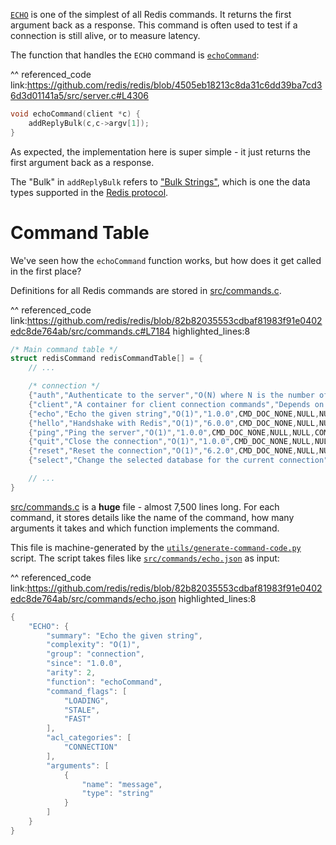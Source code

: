 [`ECHO`][redis-echo-command] is one of the simplest of all Redis commands. It returns the first argument back as a response. This 
command is often used to test if a connection is still alive, or to measure latency.

The function that handles the `ECHO` command is [`echoCommand`][function-echoCommand]:

^^ referenced_code
link:https://github.com/redis/redis/blob/4505eb18213c8da31c6dd39ba7cd36d3d01141a5/src/server.c#L4306
```c
void echoCommand(client *c) {
    addReplyBulk(c,c->argv[1]);
}
```

As expected, the implementation here is super simple - it just returns the first argument back as a response.

The "Bulk" in `addReplyBulk` refers to ["Bulk Strings"][redis-protocol-bulk-strings], which is one the data types 
supported in the [Redis protocol][redis-protocol].

# Command Table

We've seen how the `echoCommand` function works, but how does it get called in the first place?

Definitions for all Redis commands are stored in [src/commands.c][file-src-commands-c]. 

^^ referenced_code
link:https://github.com/redis/redis/blob/82b82035553cdbaf81983f91e0402edc8de764ab/src/commands.c#L7184
highlighted_lines:8
```c
/* Main command table */
struct redisCommand redisCommandTable[] = {
    // ...

    /* connection */
    {"auth","Authenticate to the server","O(N) where N is the number of passwords defined for the user","1.0.0",CMD_DOC_NONE,NULL,NULL,COMMAND_GROUP_CONNECTION,AUTH_History,AUTH_tips,authCommand,-2,CMD_NOSCRIPT|CMD_LOADING|CMD_STALE|CMD_FAST|CMD_NO_AUTH|CMD_SENTINEL|CMD_ALLOW_BUSY,ACL_CATEGORY_CONNECTION,.args=AUTH_Args},
    {"client","A container for client connection commands","Depends on subcommand.","2.4.0",CMD_DOC_NONE,NULL,NULL,COMMAND_GROUP_CONNECTION,CLIENT_History,CLIENT_tips,NULL,-2,CMD_SENTINEL,0,.subcommands=CLIENT_Subcommands},
    {"echo","Echo the given string","O(1)","1.0.0",CMD_DOC_NONE,NULL,NULL,COMMAND_GROUP_CONNECTION,ECHO_History,ECHO_tips,echoCommand,2,CMD_LOADING|CMD_STALE|CMD_FAST,ACL_CATEGORY_CONNECTION,.args=ECHO_Args},
    {"hello","Handshake with Redis","O(1)","6.0.0",CMD_DOC_NONE,NULL,NULL,COMMAND_GROUP_CONNECTION,HELLO_History,HELLO_tips,helloCommand,-1,CMD_NOSCRIPT|CMD_LOADING|CMD_STALE|CMD_FAST|CMD_NO_AUTH|CMD_SENTINEL|CMD_ALLOW_BUSY,ACL_CATEGORY_CONNECTION,.args=HELLO_Args},
    {"ping","Ping the server","O(1)","1.0.0",CMD_DOC_NONE,NULL,NULL,COMMAND_GROUP_CONNECTION,PING_History,PING_tips,pingCommand,-1,CMD_FAST|CMD_SENTINEL,ACL_CATEGORY_CONNECTION,.args=PING_Args},
    {"quit","Close the connection","O(1)","1.0.0",CMD_DOC_NONE,NULL,NULL,COMMAND_GROUP_CONNECTION,QUIT_History,QUIT_tips,quitCommand,-1,CMD_ALLOW_BUSY|CMD_NOSCRIPT|CMD_LOADING|CMD_STALE|CMD_FAST|CMD_NO_AUTH,ACL_CATEGORY_CONNECTION},
    {"reset","Reset the connection","O(1)","6.2.0",CMD_DOC_NONE,NULL,NULL,COMMAND_GROUP_CONNECTION,RESET_History,RESET_tips,resetCommand,1,CMD_NOSCRIPT|CMD_LOADING|CMD_STALE|CMD_FAST|CMD_NO_AUTH|CMD_ALLOW_BUSY,ACL_CATEGORY_CONNECTION},
    {"select","Change the selected database for the current connection","O(1)","1.0.0",CMD_DOC_NONE,NULL,NULL,COMMAND_GROUP_CONNECTION,SELECT_History,SELECT_tips,selectCommand,2,CMD_LOADING|CMD_STALE|CMD_FAST,ACL_CATEGORY_CONNECTION,.args=SELECT_Args}

    // ...
}
```

[src/commands.c][file-src-commands-c] is a **huge** file - almost 7,500 lines long. For each command, it stores details 
like the name of the command, how many arguments it takes and which function implements the command. 

This file is machine-generated by the [`utils/generate-command-code.py`][file-utils-generate-command-code] script. The 
script takes files like [`src/commands/echo.json`][file-src-commands-echo-json] as input:

^^ referenced_code
link:https://github.com/redis/redis/blob/82b82035553cdbaf81983f91e0402edc8de764ab/src/commands/echo.json
highlighted_lines:8
```c
{
    "ECHO": {
        "summary": "Echo the given string",
        "complexity": "O(1)",
        "group": "connection",
        "since": "1.0.0",
        "arity": 2,
        "function": "echoCommand",
        "command_flags": [
            "LOADING",
            "STALE",
            "FAST"
        ],
        "acl_categories": [
            "CONNECTION"
        ],
        "arguments": [
            {
                "name": "message",
                "type": "string"
            }
        ]
    }
}
```

[redis-echo-command]: https://redis.io/commands/echo
[file-utils-generate-command-code]: https://github.com/redis/redis/blob/82b82035553cdbaf81983f91e0402edc8de764ab/utils/generate-command-code.py
[file-src-commands-echo-json]: https://github.com/redis/redis/blob/82b82035553cdbaf81983f91e0402edc8de764ab/src/commands/echo.json
[file-src-commands-c]: https://github.com/redis/redis/blob/82b82035553cdbaf81983f91e0402edc8de764ab/src/commands.c
[function-echoCommand]: https://github.com/redis/redis/blob/4505eb18213c8da31c6dd39ba7cd36d3d01141a5/src/server.c#L4306
[redis-protocol]: https://redis.io/docs/reference/protocol-spec/
[redis-protocol-bulk-strings]: https://redis.io/docs/reference/protocol-spec/#resp-bulk-strings
